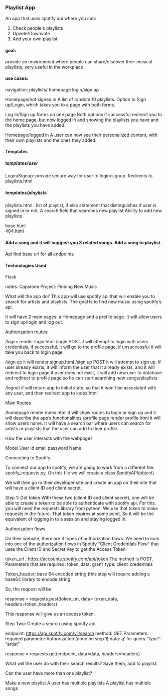 
### Playlist App

An app that uses spotify api where you can:
1. Check people's playlists
2. Upvote/Downvote
3. Add your own playlist


#### goal:
provide an environment where people can share/discover their musical playlists, very useful in the workplace


#### use cases:

navigation:
playlists/ homepage
login/sign up

Homepage/not signed in
A list of random 10 playlists. 
Option to Sign up/Login, which takes you to a page with both forms.

Log In/Sign up forms on one page
Both options if successful redirect you to the home page, but now logged in and showing the playlists you have and the playlists you have added.

Homepage/logged in
A user can now see their personalized content, with their own playlists and the ones they added.

#### Templates
##### templates/user
Login/Signup: provide secure way for user to login/signup. Redirects to playlists.html


##### templates/playlists
playlists.html : list of playlist, if else statement that distinguishes if user is signed in or not.
A search field that searches new playlist
Ability to add new playlists

base.html  
404.html

#### Add a song and it will suggest you 3 related songs. Add a song to playlist.


####
Api
find base url for all endpoints

#### Technologies Used

Flask



notes:
Capstone Project: Finding New Music

What will the app do?
This app will use spotify api that will enable you to search for artists and playlists.  The goal is to find new music using spotify’s api.

It will have 2 main pages:  a Homepage and a profile page. It will allow users to sign up/login and log out.

Authorization routes:

/login: render login.html
/login POST it will attempt to login with users credentials, if successful, it will go to the profile page, if unsuccessful it will take you back to login page

/sign up it will render signup.html
/sign up POST it will attempt to sign up.
If user already exists, it will inform the user that it already exists, and it will redirect to login page
if user does not exist, it will add new user to database and redirect to profile page so he can start searching new songs/playlists

/logout if will return app to initial state, so that it won’t be associated with any user, and then redirect app to index.html

Main Routes

/homepage render index.html it will show routes to login or sign up and it will describe the app’s functionalities
/profile page render profile.html it will show users name. It will have a search bar where users can search for artists or playlists that the user can add to their profile.

How the user interacts with the webpage?

Model
User
id
email
password
Name




Connecting to Spotify

To connect our app to spotify, we are going to work from a different file: spotify_requests.py. On this file we will create a class SpotifyAPI(object)

We will then go to their developer site and create an app on their site that will have a client ID and client secret.

Step 1: Get token
With these two (client ID and client secret), one will be able to create a token to be able to authenticate with spotify api. For this, you will need the requests library from python.
We use that token to make requests in the future. That token expires at some point. So it will be the equivalent of logging in to a session and staying logged in.

Authorization flows

On their website, there are 3 types of authorization flows.
We need to look into one of the authorization flows in Spotify “Client Credentials Flow” that uses the Client ID and Secret Key to get the Access Token.

token_url : https://accounts.spotify.com/api/token
The method is POST.
Parameters that are required:
token_data:
grant_type: client_credentials
 
Token_header:
base 64 encoded string (this step will require adding a base64 library to encode string

So, the request will be:

response = requests.post(token_url, data= token_data, headers=token_headers)

This response will give us an access token.



Step Two: Create a search using spotify api

endpoint: https://api.spotify.com/v1/search
method: GET
Parameters:
required parameter:Authorization (done on step 1)
data:  q’ for query “type”: “artist”

response = requests.get(endpoint, data=data, headers=headers)

What will the user do with their search results?
Save them, add to playlist.

Can the user have more than one playlist?

Make a new playlist
A user has multiple playlists
A playlist has multiple songs





